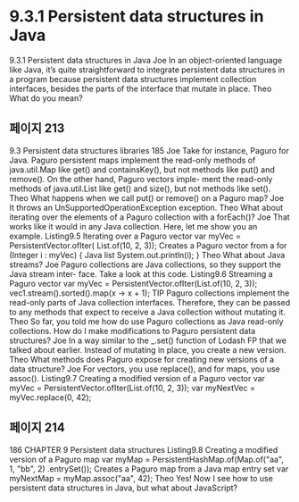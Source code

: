 # 9.3.1 Persistent data structures in Java

9.3.1 Persistent data structures in Java
Joe In an object-oriented language like Java, it’s quite straightforward to integrate
persistent data structures in a program because persistent data structures
implement collection interfaces, besides the parts of the interface that mutate
in place.
Theo What do you mean?

## 페이지 213

9.3 Persistent data structures libraries 185
Joe Take for instance, Paguro for Java. Paguro persistent maps implement the
read-only methods of java.util.Map like get() and containsKey(), but not
methods like put() and remove(). On the other hand, Paguro vectors imple-
ment the read-only methods of java.util.List like get() and size(), but not
methods like set().
Theo What happens when we call put() or remove() on a Paguro map?
Joe It throws an UnSupportedOperationException exception.
Theo What about iterating over the elements of a Paguro collection with a forEach()?
Joe That works like it would in any Java collection. Here, let me show you an example.
Listing9.5 Iterating over a Paguro vector
var myVec = PersistentVector.ofIter(
List.of(10, 2, 3));
Creates a Paguro
vector from a
for (Integer i : myVec) {
Java list
System.out.println(i);
}
Theo What about Java streams?
Joe Paguro collections are Java collections, so they support the Java stream inter-
face. Take a look at this code.
Listing9.6 Streaming a Paguro vector
var myVec = PersistentVector.ofIter(List.of(10, 2, 3));
vec1.stream().sorted().map(x -> x + 1);
TIP Paguro collections implement the read-only parts of Java collection interfaces.
Therefore, they can be passed to any methods that expect to receive a Java collection
without mutating it.
Theo So far, you told me how do use Paguro collections as Java read-only collections.
How do I make modifications to Paguro persistent data structures?
Joe In a way similar to the _.set() function of Lodash FP that we talked about
earlier. Instead of mutating in place, you create a new version.
Theo What methods does Paguro expose for creating new versions of a data structure?
Joe For vectors, you use replace(), and for maps, you use assoc().
Listing9.7 Creating a modified version of a Paguro vector
var myVec = PersistentVector.ofIter(List.of(10, 2, 3));
var myNextVec = myVec.replace(0, 42);

## 페이지 214

186 CHAPTER 9 Persistent data structures
Listing9.8 Creating a modified version of a Paguro map
var myMap = PersistentHashMap.of(Map.of("aa", 1, "bb", 2)
.entrySet());
Creates a Paguro map
from a Java map entry set
var myNextMap = myMap.assoc("aa", 42);
Theo Yes! Now I see how to use persistent data structures in Java, but what about
JavaScript?